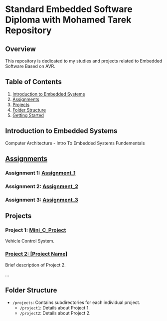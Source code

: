 # Standard Embedded Software Diploma with Mohamed Tarek Repository

## Overview

This repository is dedicated to my studies and projects related to Embedded Software Based on AVR. 
## Table of Contents

1. [Introduction to Embedded Systems](#introduction-to-embedded-systems)
2. [Assignments](#Assignments)
3. [Projects](#projects)
4. [Folder Structure](#folder-structure)
5. [Getting Started](#getting-started)


## Introduction to Embedded Systems

Computer Architecture - Intro To Embedded Systems Fundementals

## [Assignments](Assignments/)
### Assignment 1:  [Assignment_1](Assignments/Assignment_1/)

### Assignment 2:  [Assignment_2](Assignments/Assignment_2/)

### Assignment 3:  [Assignment_3](Assignments/Assignment_3/)

## Projects

### Project 1: [Mini_C_Project](Mini_Project_C)

Vehicle Control System.

### [Project 2: [Project Name]](projects/project2/)

Brief description of Project 2.

...

## Folder Structure

- `/projects`: Contains subdirectories for each individual project.
  - `/project1`: Details about Project 1.
  - `/project2`: Details about Project 2.

